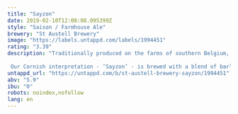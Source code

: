 ```yaml
---
title: "Sayzon"
date: 2019-02-10T12:08:08.095399Z
style: "Saison / Farmhouse Ale"
brewery: "St Austell Brewery"
image: "https://labels.untappd.com/labels/1994451"
rating: "3.39"
description: "Traditionally produced on the farms of southern Belgium, a ‘Saison’ or ‘Farmhouse Ale’ is the term used for a beer style that was produced on the farms of Wallonia in southern Belgium, brewed with ingredients from the land, after which labourers were paid for their toils in liquid refreshment!  Our Cornish interpretation - ‘Sayzon’ - is brewed with a blend of barley, wheat and oat malts, then gently spiced with ginger, lemon and lime zest. It has a hint of cinnamon and is fermented with a special strain of ‘saison’ yeast to deliver a beer that is assertive but refreshing with a peppery spice and a refreshing citrus finish."
untappd_url: "https://untappd.com/b/st-austell-brewery-sayzon/1994451"
abv: "5.9"
ibu: "0"
robots: noindex,nofollow
lang: en
---
```

